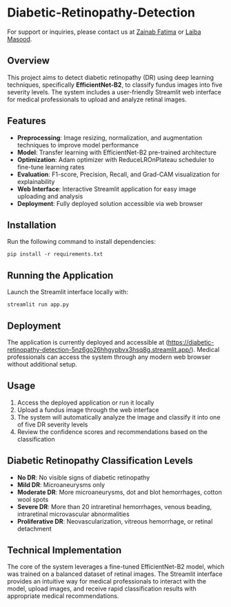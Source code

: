 # Diabetic-Retinopathy-Detection
For support or inquiries, please contact us at [Zainab Fatima](mailto:zenebb.19@gmail.com) or [Laiba Masood](mailto:laibamasood24@gmail.com).

## Overview
This project aims to detect diabetic retinopathy (DR) using deep learning techniques, specifically **EfficientNet-B2**, to classify fundus images into five severity levels. The system includes a user-friendly Streamlit web interface for medical professionals to upload and analyze retinal images.

## Features
* **Preprocessing**: Image resizing, normalization, and augmentation techniques to improve model performance
* **Model**: Transfer learning with EfficientNet-B2 pre-trained architecture
* **Optimization**: Adam optimizer with ReduceLROnPlateau scheduler to fine-tune learning rates
* **Evaluation**: F1-score, Precision, Recall, and Grad-CAM visualization for explainability
* **Web Interface**: Interactive Streamlit application for easy image uploading and analysis
* **Deployment**: Fully deployed solution accessible via web browser

## Installation
Run the following command to install dependencies:
```
pip install -r requirements.txt
```

## Running the Application
Launch the Streamlit interface locally with:
```
streamlit run app.py
```

## Deployment
The application is currently deployed and accessible at (https://diabetic-retinopathy-detection-5nz6go26hhgypbvx3hsq8g.streamlit.app/). Medical professionals can access the system through any modern web browser without additional setup.

## Usage
1. Access the deployed application or run it locally
2. Upload a fundus image through the web interface
3. The system will automatically analyze the image and classify it into one of five DR severity levels
4. Review the confidence scores and recommendations based on the classification

## Diabetic Retinopathy Classification Levels
* **No DR**: No visible signs of diabetic retinopathy
* **Mild DR**: Microaneurysms only
* **Moderate DR**: More microaneurysms, dot and blot hemorrhages, cotton wool spots
* **Severe DR**: More than 20 intraretinal hemorrhages, venous beading, intraretinal microvascular abnormalities
* **Proliferative DR**: Neovascularization, vitreous hemorrhage, or retinal detachment

## Technical Implementation
The core of the system leverages a fine-tuned EfficientNet-B2 model, which was trained on a balanced dataset of retinal images. The Streamlit interface provides an intuitive way for medical professionals to interact with the model, upload images, and receive rapid classification results with appropriate medical recommendations.

